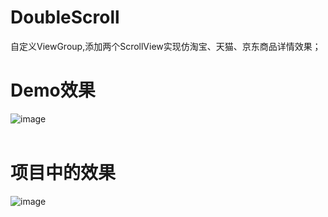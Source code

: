 # DoubleScroll
自定义ViewGroup,添加两个ScrollView实现仿淘宝、天猫、京东商品详情效果；<br/>
# Demo效果
![image](https://github.com/CuiChenbo/DoubleScrollLayout/blob/master/cimage/s1.gif)<br/><br/>
# 项目中的效果
![image](https://github.com/CuiChenbo/DoubleScrollLayout/blob/master/cimage/s2.gif)


